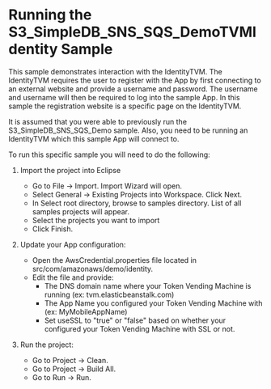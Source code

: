 Running the S3_SimpleDB_SNS_SQS_DemoTVMIdentity Sample
======================================================
This sample demonstrates interaction with the IdentityTVM.  The IdentityTVM requires the user to register with the 
App by first connecting to an external website and provide a username and password.  The username and username will 
then be required to log into the sample App.  In this sample the registration website is a specific page on the 
IdentityTVM.  

It is assumed that you were able to previously run the S3_SimpleDB_SNS_SQS_Demo sample.  Also, you need to be running an 
IdentityTVM which this sample App will connect to.  

To run this specific sample you will need to do the following:

1. Import the project into Eclipse 
   * Go to File -> Import.  Import Wizard will open.
   * Select General -> Existing Projects into Workspace.  Click Next.
   * In Select root directory, browse to samples directory.  List of all samples projects will appear.
   * Select the projects you want to import
   * Click Finish.

2. Update your App configuration:
   * Open the AwsCredential.properties file located in src/com/amazonaws/demo/identity.
   * Edit the file and provide:
     + The DNS domain name where your Token Vending Machine is running (ex: tvm.elasticbeanstalk.com)
     + The App Name you configured your Token Vending Machine with (ex: MyMobileAppName)
     + Set useSSL to "true" or "false" based on whether your configured your Token Vending Machine with SSL or not.

3. Run the project:
   * Go to Project ->  Clean.
   * Go to Project ->  Build All.
   * Go to Run -> Run.
